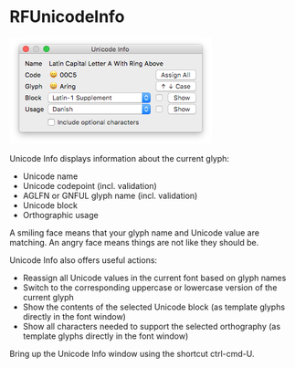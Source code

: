 # RFUnicodeInfo

![](UnicodeInfo.roboFontExt/html/dialog.png)

Unicode Info displays information about the current glyph:

* Unicode name
* Unicode codepoint (incl. validation)
* AGLFN or GNFUL glyph name (incl. validation)
* Unicode block
* Orthographic usage

A smiling face means that your glyph name and Unicode value are matching. An angry face means things are not like they should be.

Unicode Info also offers useful actions:

* Reassign all Unicode values in the current font based on glyph names
* Switch to the corresponding uppercase or lowercase version of the current glyph
* Show the contents of the selected Unicode block (as template glyphs directly in the font window)
* Show all characters needed to support the selected orthography (as template glyphs directly in the font window)

Bring up the Unicode Info window using the shortcut ctrl-cmd-U.
